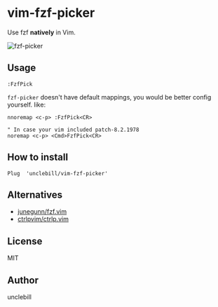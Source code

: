 # vim-fzf-picker

Use fzf **natively** in Vim.

![fzf-picker](https://user-images.githubusercontent.com/1141198/102230088-696da580-3f27-11eb-90df-c1c40e09025f.gif)

## Usage

```
:FzfPick
```

`fzf-picker` doesn't have default mappings, you would be better
config yourself. like:

```viml
nnoremap <c-p> :FzfPick<CR>

" In case your vim included patch-8.2.1978
noremap <c-p> <Cmd>FzfPick<CR>
```

## How to install

```viml
Plug  'unclebill/vim-fzf-picker'
```

## Alternatives

- [junegunn/fzf.vim](https://github.com/junegunn/fzf.vim)
- [ctrlpvim/ctrlp.vim](https://github.com/ctrlpvim/ctrlp.vim/)

## License

MIT

## Author

unclebill

